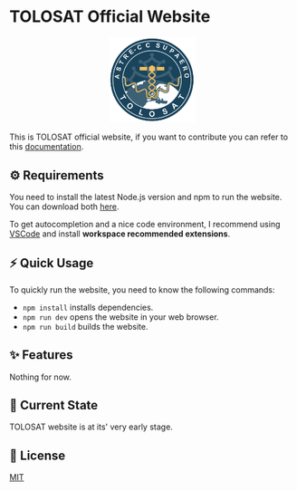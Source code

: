 # TOLOSAT Official Website

<center><img src="static/tolosat-icon.png" width=30% /></center>

This is TOLOSAT official website, if you want to contribute you can refer to this
[documentation](/CONTRIBUTING.md).

## ⚙️ Requirements

You need to install the latest Node.js version and npm to run the website. You can download both
[here](https://nodejs.org/en/download/package-manager).

To get autocompletion and a nice code environment, I recommend using
[VSCode](https://code.visualstudio.com/) and install **workspace recommended extensions**.

## ⚡️ Quick Usage

To quickly run the website, you need to know the following commands:

- `npm install` installs dependencies.
- `npm run dev` opens the website in your web browser.
- `npm run build` builds the website.

## ✨ Features

Nothing for now.

## 👷 Current State

TOLOSAT website is at its' very early stage.

## 📝 License

[MIT](/LICENSE.md)
